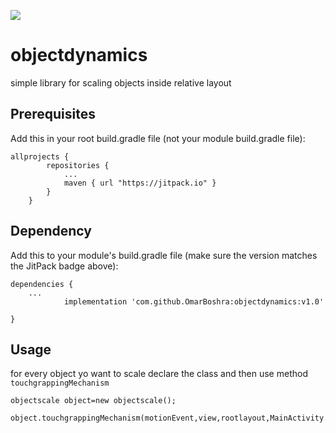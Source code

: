 [![](https://jitpack.io/v/OmarBoshra/objectdynamics.svg)](https://jitpack.io/#OmarBoshra/objectdynamics)



# objectdynamics
simple library for scaling objects inside relative layout

## Prerequisites
Add this in your root build.gradle file (not your module build.gradle file):

```
allprojects {
    	repositories {
    		...
    		maven { url "https://jitpack.io" }
    	}
    }
```

    
## Dependency
Add this to your module's build.gradle file (make sure the version matches the JitPack badge above):

```
dependencies {
	...
	        implementation 'com.github.OmarBoshra:objectdynamics:v1.0'

}
```

## Usage

for every object yo  want to scale declare the class and then use method `touchgrappingMechanism`

```
objectscale object=new objectscale();

object.touchgrappingMechanism(motionEvent,view,rootlayout,MainActivity.this);
```



